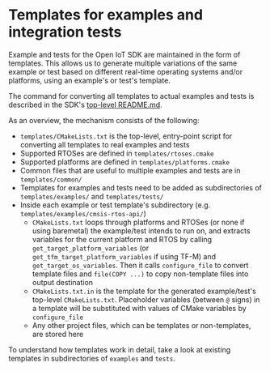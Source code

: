 # Templates for examples and integration tests

Example and tests for the Open IoT SDK are maintained in the form of templates. This allows us to generate multiple
variations of the same example or test based on different real-time operating systems and/or platforms, using an
example's or test's template.

The command for converting all templates to actual examples and tests is described in the SDK's [top-level README.md](../README.md).

As an overview, the mechanism consists of the following:
* `templates/CMakeLists.txt` is the top-level, entry-point script for converting all templates to real examples and
tests
* Supported RTOSes are defined in `templates/rtoses.cmake`
* Supported platforms are defined in `templates/platforms.cmake`
* Common files that are useful to multiple examples and tests are in `templates/common/`
* Templates for examples and tests need to be added as subdirectories of `templates/examples/` and `templates/tests/`
* Inside each example or test template's subdirectory (e.g. `templates/examples/cmsis-rtos-api/`)
    - `CMakeLists.txt` loops through platforms and RTOSes (or none if using baremetal) the example/test intends to run
    on, and extracts variables for the current platform and RTOS by calling `get_target_platform_variables` (or
    `get_tfm_target_platform_variables` if using TF-M) and `get_target_os_variables`. Then it calls `configure_file` to
    convert template files and `file(COPY ...)` to copy non-template files into output destination
    - `CMakeLists.txt.in` is the template for the generated example/test's top-level `CMakeLists.txt`. Placeholder
    variables (between `@` signs) in a template will be substituted with values of CMake variables by `configure_file`
    - Any other project files, which can be templates or non-templates, are stored here

To understand how templates work in detail, take a look at existing templates in subdirectories of `examples` and
`tests`.
